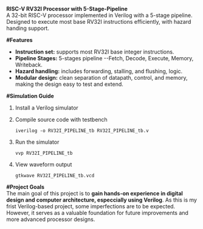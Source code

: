 **RISC-V RV32I Processor with 5-Stage-Pipeline**  
A 32-bit RISC-V processor implemented in Verilog with a 5-stage pipeline. Designed to execute most base RV32I instructions efficiently, with hazard handing support.

**#Features** 
* **Instruction set:** supports most RV32I base integer instructions.
* **Pipeline Stages:** 5-stages pipeline --Fetch, Decode, Execute, Memory, Writeback.
* **Hazard handling:** includes forwarding, stalling, and flushing, logic.
* **Modular design:** clean separation of datapath, control, and memory, making the design easy to test and extend.  

**#Simulation Guide**   
1. Install a Verilog simulator
2. Compile source code with testbench
   ```
   iverilog -o RV32I_PIPELINE_tb RV32I_PIPELINE_tb.v
   ```
   
3. Run the simulator
   ```
   vvp RV32I_PIPELINE_tb
   ```
5. View waveform output
   ```
   gtkwave RV32I_PIPELINE_tb.vcd
   ```
   
**#Project Goals**  
The main goal of this project is to **gain hands-on experience in digital design and computer architecture, especcially using Verilog**. As this is my frist Verilog-based project, some imperfections are to be expected. However, it serves as a valuable foundation for future improvements and more advanced processor designs.

 






